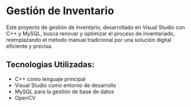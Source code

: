# Gestión de Inventario
Este proyecto de gestión de inventario, desarrollado en Visual Studio con C++ y MySQL, busca renovar y optimizar el proceso de inventariado, reemplazando el método manual tradicional por una solución digital eficiente y precisa.

## Tecnologias Utilizadas:
- C++ como lenguaje principal
- Visual Studio como entorno de desarrollo
- MySQL para la gestión de base de datos
- OpenCV
